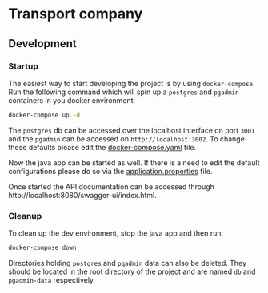 # Transport company

## Development


### Startup

The easiest way to start developing the project is by using `docker-compose`. Run the following command which will spin up a `postgres` and `pgadmin` containers in you docker environment:

```bash
docker-compose up -d
```

The `postgres` db can be accessed over the localhost interface on port `3001` and the `pgadmin` can be accessed on `http://localhost:3002`. To change these defaults please edit the [docker-compose.yaml](./docker-compose.yaml) file.

Now the java app can be started as well. If there is a need to edit the default configurations please do so via the [application.properties](./src/main/resources/application.properties) file.

Once started the API documentation can be accessed through http://localhost:8080/swagger-ui/index.html.

### Cleanup

To clean up the dev environment, stop the java app and then run:

```bash
docker-compose down
```

Directories holding `postgres` and `pgadmin` data can also be deleted. They should be located in the root directory of the project and are named `db` and `pgadmin-data` respectively.
